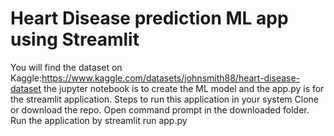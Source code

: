 # Heart Disease prediction ML app using Streamlit
You will find the dataset on Kaggle:https://www.kaggle.com/datasets/johnsmith88/heart-disease-dataset
the jupyter notebook is to create the ML model and the app.py is for the streamlit application.
Steps to run this application in your system
Clone or download the repo.
Open command prompt in the downloaded folder.
Run the application by streamlit run app.py 
